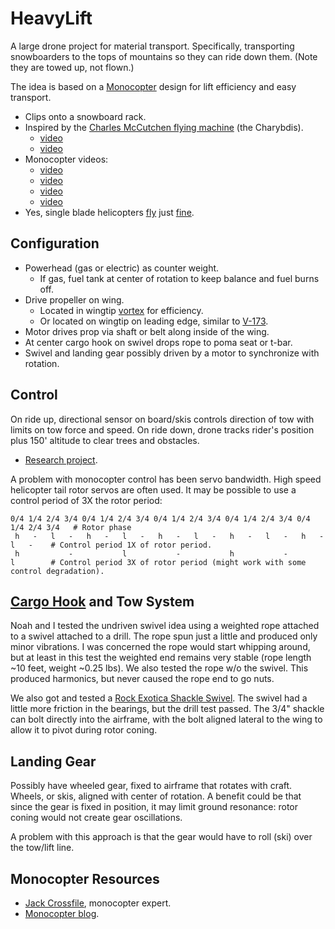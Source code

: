 # HeavyLift

A large drone project for material transport.
Specifically, transporting snowboarders to the tops of mountains so they can ride down them.
(Note they are towed up, not flown.)

The idea is based on a [Monocopter](https://en.wikipedia.org/wiki/Monocopter) design for lift efficiency and easy transport.

- Clips onto a snowboard rack.
- Inspired by the [Charles McCutchen flying machine](http://www.airplanesandrockets.com/airplanes/charybdis-oct-1972-aam.htm) (the Charybdis).
    - [video](https://www.youtube.com/watch?v=IrK8k_OjIeA)
    - [video](https://www.youtube.com/watch?v=1oSck_XD0_M)
-  Monocopter videos:
    - [video](https://www.youtube.com/watch?v=u23Hqq8QbeE)
    - [video](https://www.youtube.com/watch?v=B4JKhi3khps)
    - [video](https://www.youtube.com/watch?v=Toa75LYNVxY)
    - [video](https://www.youtube.com/watch?v=I_6EjX8T9Ag)
- Yes, single blade helicopters [fly](https://www.youtube.com/watch?v=MH9N9comEy4) just [fine](https://www.youtube.com/watch?v=AD9juUWL5iU).

## Configuration

- Powerhead (gas or electric) as counter weight.
    - If gas, fuel tank at center of rotation to keep balance and fuel burns off.
- Drive propeller on wing.
  - Located in wingtip [vortex](https://www.youtube.com/watch?v=lslarZiRJhg) for efficiency.
  - Or located on wingtip on leading edge, similar to [V-173](https://en.wikipedia.org/wiki/Vought_V-173).
- Motor drives prop via shaft or belt along inside of the wing.
- At center cargo hook on swivel drops rope to poma seat or t-bar.
- Swivel and landing gear possibly driven by a motor to synchronize with rotation.

## Control

On ride up, directional sensor on board/skis controls direction of tow
with limits on tow force and speed.
On ride down, drone tracks rider's position plus 150' altitude to clear trees and obstacles.

- [Research project](http://www.jamesphoughton.com/2012/07/26/monocopter-control.html).

A problem with monocopter control has been servo bandwidth.  High speed helicopter tail rotor servos are often used.
It may be possible to use a control period of 3X the rotor period:

    0/4 1/4 2/4 3/4 0/4 1/4 2/4 3/4 0/4 1/4 2/4 3/4 0/4 1/4 2/4 3/4 0/4 1/4 2/4 3/4   # Rotor phase
     h   -   l   -   h   -   l   -   h   -   l   -   h   -   l   -   h   -   l   -    # Control period 1X of rotor period.
     h           -           l           -           h           -           l        # Control period 3X of rotor period (might work with some control degradation).


## [Cargo Hook](https://en.wikipedia.org/wiki/Cargo_hook_%28helicopter%29) and Tow System

Noah and I tested the undriven swivel idea using a weighted rope attached to a swivel attached to a drill.
The rope spun just a little and produced only minor vibrations.
I was concerned the rope would start whipping around,
but at least in this test the weighted end remains very stable
(rope length ~10 feet, weight ~0.25 lbs).
We also tested the rope w/o the swivel.  This produced harmonics, but never
caused the rope end to go nuts.

We also got and tested a 
[Rock Exotica Shackle Swivel](http://www.rockexotica.com/product/swivels/shackle-swivel/).
The swivel had a little more friction in the bearings, but the drill test passed.
The 3/4" shackle can bolt directly into the airframe, with the bolt aligned
lateral to the wing to allow it to pivot during rotor coning.

## Landing Gear

Possibly have wheeled gear, fixed to airframe that rotates with craft.
Wheels, or skis, aligned with center of rotation.
A benefit could be that since the gear is fixed in position,
it may limit ground resonance: rotor coning would not create gear oscillations.

A problem with this approach is that the gear would have to roll (ski)
over the tow/lift line.


## Monocopter Resources

- [Jack Crossfile](http://diydrones.com/profile/JackCrossfire), monocopter expert.
- [Monocopter blog](http://diydrones.com/profiles/blogs/diy-monocopters).

